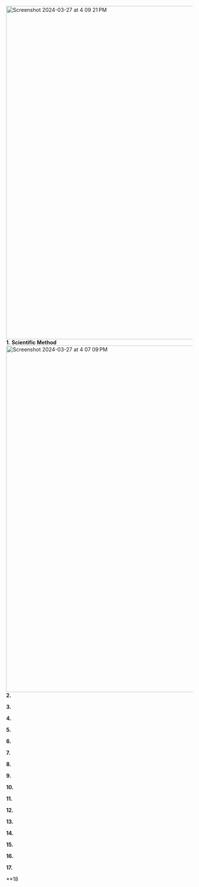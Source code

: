 <img width="900" alt="Screenshot 2024-03-27 at 4 09 21 PM" src="https://github.com/OteyHaroldGitDataScientistUTA/IDS2024S/assets/157654733/cc97ed4d-c1b2-4162-bc82-6633f0425e54">**1.** **Scientific Method** 
<img width="936" alt="Screenshot 2024-03-27 at 4 07 09 PM" src="https://github.com/OteyHaroldGitDataScientistUTA/IDS2024S/assets/157654733/339bd8a4-5b81-47b5-a583-34674cd40ed7">  
**2.**   

**3.**  

**4.**  

**5.**

**6.**

**7.**

**8.**

**9.**

**10.**

**11.**

**12.**

**13.**

**14.**

**15.**

**16.**  

**17.**

**18

